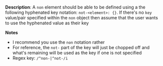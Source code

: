 __Description__: A `non` element should be able to be defined using a the following hyphenated key notation: `not-<element>: {}`. If there's no `key` value/pair specified within the `non` object then assume that the user wants to use the hyphenated value as their key

__Notes__

- I recommend you use the `non` notation rather
- For reference, the `not-` part of the key will just be chopped off and what's remaining will be used as the key if one is not specified
- Regex key: `/^non-|^not-/i`